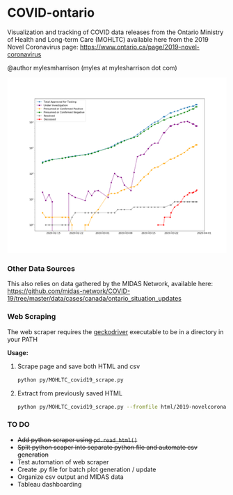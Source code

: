 # COVID-ontario

Visualization and tracking of COVID data releases from the Ontario Ministry of Health and Long-term Care (MOHLTC) available here from the 2019 Novel Coronavirus page: https://www.ontario.ca/page/2019-novel-coronavirus

@author mylesmharrison (myles at mylesharrison dot com)

![summaryplot](./plots/summaryplot_2020-03-29.png)

### Other Data Sources

This also relies on data gathered by the MIDAS Network, available here: https://github.com/midas-network/COVID-19/tree/master/data/cases/canada/ontario_situation_updates

### Web Scraping

The web scraper requires the [geckodriver](https://github.com/mozilla/geckodriver/releases/tag/v0.26.0) executable to be in a directory in your PATH

**Usage:**

1. Scrape page and save both HTML and csv
    ```bash
    python py/MOHLTC_covid19_scrape.py
    ```

2. Extract from previously saved HTML
    ```bash
    python py/MOHLTC_covid19_scrape.py --fromfile html/2019-novelcoronavirus_20200329_104219.html
    ```

### TO DO

- <s>Add python scraper using `pd.read_html()`</s>
- <s>Split python scaper into separate python file and automate csv generation</s>
- Test automation of web scraper
- Create .py file for batch plot generation / update
- Organize csv output and MIDAS data
- Tableau dashboarding
